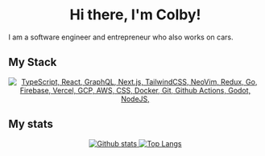<h1 align="center">Hi there, I'm Colby!</h1>

<p>I am a software engineer and entrepreneur who also works on cars.</p>

## My Stack
<p align="center">
  <a href="#">
    <img src="https://skillicons.dev/icons?i=ts,react,nextjs,tailwindcss,neovim,java,vercel,firebase,gcp,aws,docker,git,githubactions,godot,nodejs" alt="TypeScript, React, GraphQL, Next.js, TailwindCSS, NeoVim, Redux, Go, Firebase, Vercel, GCP, AWS, CSS, Docker, Git, Github Actions, Godot, NodeJS,">
  </a>
</p>

## My stats
<p align="center">
  <a href="#">
    <img src="https://github-readme-stats.vercel.app/api?username=cgilly2fast&theme=onedark&show_icons=true&hide_rank=true&custom_title=Stats&count_private=true&hide_border=true&hide=issues&line_height=24&bg_color=0d1117" alt="Github stats" />
    <img src="https://github-readme-stats.vercel.app/api/top-langs/?username=cgilly2fast&layout=compact&theme=onedark&count_private=true&hide_border=true&bg_color=0d1117" alt="Top Langs">
  </a>
</p>



<!--
**cgilly2fast/cgilly2fast** is a ✨ _special_ ✨ repository because its `README.md` (this file) appears on your GitHub profile.

Here are some ideas to get you started:

- 🔭 I’m currently working on ...
- 🌱 I’m currently learning ...
- 👯 I’m looking to collaborate on ...
- 🤔 I’m looking for help with ...
- 💬 Ask me about ...
- 📫 How to reach me: ...
- 😄 Pronouns: ...
- ⚡ Fun fact: ...
-->
